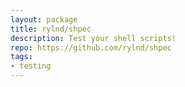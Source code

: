 ```yaml
---
layout: package
title: rylnd/shpec
description: Test your shell scripts!
repo: https://github.com/rylnd/shpec
tags:
- testing
---
```




